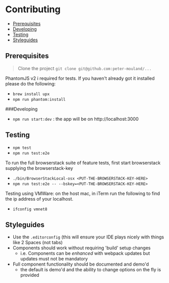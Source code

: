 # Contributing

  * [Prerequisites](#prerequisites)
  * [Developing](#developing)
  * [Testing](#testing)
  * [Styleguides](#Styleguides)

## Prerequisites

 > Clone the project `git clone git@github.com:peter-mouland/...`

PhantomJS v2 i required for tests.  If you haven't already got it installed please do the following:

 * `brew install upx`
 * `npm run phantom:install`

###Developing

 * `npm run start:dev` : the app will be on http://localhost:3000

## Testing

 * `npm test`
 * `npm run test:e2e`

To run the full browserstack suite of feature tests, first start browserstack supplying the browserstack-key

 * `./bin/BrowserStackLocal-osx <PUT-THE-BROWSERSTACK-KEY-HERE>`
 * `npm run test:e2e -- --bskey=<PUT-THE-BROWSERSTACK-KEY-HERE>`
 
Testing using VMWare: on the host mac, in iTerm run the following to find the ip address of your localhost.
 * `ifconfig vmnet8`

## Styleguides

 * Use the `.editorconfig` (this will ensure your IDE plays nicely with things like 2 Spaces (not tabs)
 * Components should work without requiring 'build' setup changes
   * i.e. Components can be *enhanced* with webpack updates but updates must not be mandatory
 * Full component functionality should be documented and demo'd
   * the default is demo'd and the ability to change options on the fly is provided


